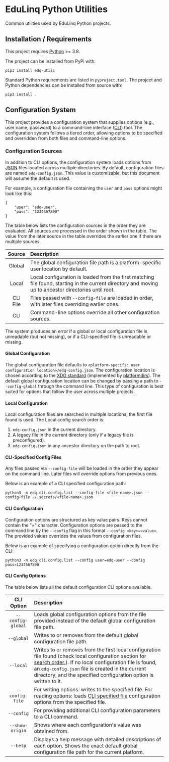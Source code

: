# EduLinq Python Utilities

Common utilities used by EduLinq Python projects.

## Installation / Requirements

This project requires [Python](https://www.python.org/) >= 3.8.

The project can be installed from PyPi with:
```
pip3 install edq-utils
```

Standard Python requirements are listed in `pyproject.toml`.
The project and Python dependencies can be installed from source with:
```
pip3 install .
```

## Configuration System

This project provides a configuration system that supplies options (e.g., user name, password) to a command-line interface ([CLI](https://en.wikipedia.org/wiki/Command-line_interface)) tool.
The configuration system follows a tiered order, allowing options to be specified and overridden from both files and command-line options.

### Configuration Sources

In addition to CLI options, the configuration system loads options from [JSON](https://en.wikipedia.org/wiki/JSON) files located across multiple directories.
By default, configuration files are named `edq-config.json`.
This value is customizable, but this document will assume the default is used.

For example, a configuration file containing the `user` and `pass` options might look like this:
```
{
    "user": "edq-user",
    "pass": "1234567890"
}
```

The table below lists the configuration sources in the order they are evaluated.
All sources are processed in the order shown in the table. 
The value from the later source in the table overrides the earlier one if there are multiple sources.

| Source   | Description |
| :-----:  | :---------- |
| Global   | The global configuration file path is a platform-specific user location by default. |
| Local    | Local configuration is loaded from the first matching file found, starting in the current directory and moving up to ancestor directories until root. |
| CLI File | Files passed with `--config-file` are loaded in order, with later files overriding earlier ones. |
| CLI      | Command-line options override all other configuration sources. |

The system produces an error if a global or local configuration file is unreadable (but not missing), or if a CLI-specified file is unreadable or missing.

#### Global Configuration

The global configuration file defaults to `<platform-specific user configuration location>/edq-config.json`.
The configuration location is chosen according to the [XDG standard](https://en.wikipedia.org/wiki/Freedesktop.org#Base_Directory_Specification) (implemented by [platformdirs](https://github.com/tox-dev/platformdirs)).
The default global configuration location can be changed by passing a path to `--config-global` through the command line.
This type of configuration is best suited for options that follow the user across multiple projects.

#### Local Configuration

Local configuration files are searched in multiple locations, the first file found is used.
The Local config search order is:
1. `edq-config.json` in the current directory.
2. A legacy file in the current directory (only if a legacy file is preconfigured).
3. `edq-config.json` in any ancestor directory on the path to root.

#### CLI-Specified Config Files

Any files passed via `--config-file` will be loaded in the order they appear on the command line.
Later files will override options from previous ones.

Below is an example of a CLI specified configuration path:
```
python3 -m edq.cli.config.list --config-file <file-name>.json --config-file ~/.secrets/<file-name>.json
```

#### CLI Configuration

Configuration options are structured as key value pairs.
Keys cannot contain the "=" character.
Configuration options are passed to the command line by the `--config` flag in this format `--config <key>=<value>`.
The provided values overrides the values from configuration files.

Below is an example of specifying a configuration option directly from the CLI:
```
python3 -m edq.cli.config.list --config user=edq-user --config pass=1234567890
```

#### CLI Config Options

The table below lists all the default configuration CLI options available.

| CLI Option       | Description |
| :-------------:  | :---------- |
|`--config-global` | Loads global configuration options from the file provided instead of the default global configuration file path. |
|`--global`        | Writes to or removes from the default global configuration file path. |
| `--local`        | Writes to or removes from the first local configuration file found (check local configuration section for [search order.](#local-configuration)). If no local configuration file is found, an `edq-config.json` file is created in the current directory, and the specified configuration option is written to it. |
|`--config-file`   | For writing options: writes to the specified file. For reading options: loads [CLI specified file](#cli-specified-config-files) configuration options from the specified file. |
| `--config`       | For providing additional CLI configuration parameters to a CLI command. |
| `--show-origin`  | Shows where each configuration's value was obtained from. |
| `--help`         | Displays a help message with detailed descriptions of each option. Shows the exact default global configuration file path for the current platform. |
